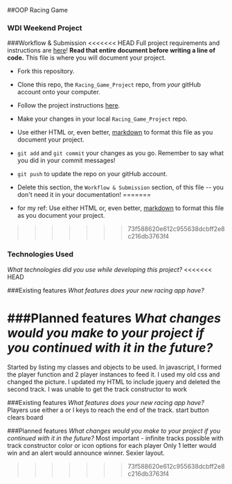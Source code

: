 ##OOP Racing Game
### WDI Weekend Project

###Workflow & Submission
<<<<<<< HEAD
Full project requirements and instructions are [here](https://github.com/sf-wdi-21/notes/blob/master/week-02/day-05/weekend_project_refactor_spec.md)! **Read that entire document before writing a line of code.**
This file is where you will document your project.  

* Fork this repository.
* Clone this repo, the `Racing_Game_Project` repo, from *your* gitHub account onto your computer.
* Follow the project instructions [here](https://github.com/sf-wdi-21/notes/blob/master/week-02/day-05/weekend_project_refactor_spec.md).
* Make your changes in your local `Racing_Game_Project` repo.
* Use either HTML or, even better, [markdown](https://github.com/adam-p/markdown-here/wiki/Markdown-Cheatsheet) to format this file as you document your project.
* `git add` and `git commit` your changes as you go.  Remember to say what you did in your commit messages!
* `git push` to update the repo on your gitHub account.
* Delete this section, the `Workflow & Submission` section, of this file -- you don't need it in your documentation!
=======

* for my ref: Use either HTML or, even better, [markdown](https://github.com/adam-p/markdown-here/wiki/Markdown-Cheatsheet) to format this file as you document your project.

>>>>>>> 73f588620e612c955638dcbff2e8c216db3763f4


### Technologies Used
*What technologies did you use while developing this project?*
<<<<<<< HEAD

###Existing features
*What features does your new racing app have?*

###Planned features
*What changes would you make to your project if you continued with it in the future?*
=======
Started by listing my classes and objects to be used. In javascript, I formed the player function and 2 player instances to feed it. I used my old css and changed the picture. I updated my HTML to include jquery and deleted the second track. I was unable to get the track constructor to work

###Existing features
*What features does your new racing app have?*
Players use either a or l keys to reach the end of the track. 
start button clears board

###Planned features
*What changes would you make to your project if you continued with it in the future?*
Most important  - infinite tracks possible with track constructor
color or icon options for each player
Only 1 letter would win and an alert would announce winner.
Sexier layout.
>>>>>>> 73f588620e612c955638dcbff2e8c216db3763f4
